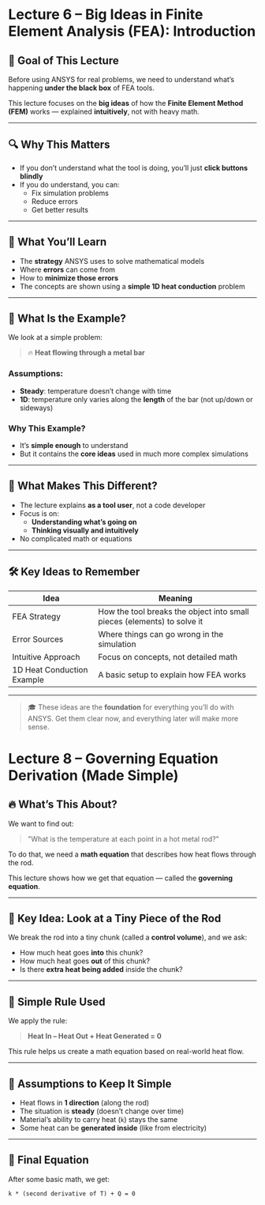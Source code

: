 # Lecture 6 – Big Ideas in Finite Element Analysis (FEA): Introduction

## 🎯 Goal of This Lecture

Before using ANSYS for real problems, we need to understand what’s happening **under the black box** of FEA tools.

This lecture focuses on the **big ideas** of how the **Finite Element Method (FEM)** works — explained **intuitively**, not with heavy math.

---

## 🔍 Why This Matters

- If you don’t understand what the tool is doing, you’ll just **click buttons blindly**
- If you do understand, you can:
  - Fix simulation problems
  - Reduce errors
  - Get better results

---

## 🧠 What You’ll Learn

- The **strategy** ANSYS uses to solve mathematical models
- Where **errors** can come from
- How to **minimize those errors**
- The concepts are shown using a **simple 1D heat conduction** problem

---

## 🔧 What Is the Example?

We look at a simple problem:
> 🔥 **Heat flowing through a metal bar**

### Assumptions:
- **Steady**: temperature doesn’t change with time
- **1D**: temperature only varies along the **length** of the bar (not up/down or sideways)

### Why This Example?
- It’s **simple enough** to understand
- But it contains the **core ideas** used in much more complex simulations

---

## 📌 What Makes This Different?

- The lecture explains **as a tool user**, not a code developer
- Focus is on:
  - **Understanding what’s going on**
  - **Thinking visually and intuitively**
- No complicated math or equations

---

## 🛠 Key Ideas to Remember

| Idea                         | Meaning                                                                 |
|------------------------------|-------------------------------------------------------------------------|
| FEA Strategy                 | How the tool breaks the object into small pieces (elements) to solve it |
| Error Sources                | Where things can go wrong in the simulation                             |
| Intuitive Approach           | Focus on concepts, not detailed math                                    |
| 1D Heat Conduction Example   | A basic setup to explain how FEA works                                  |

---

> 🎓 These ideas are the **foundation** for everything you’ll do with ANSYS. Get them clear now, and everything later will make more sense.


# Lecture 8 – Governing Equation Derivation (Made Simple)

## 🔥 What’s This About?

We want to find out:
> "What is the temperature at each point in a hot metal rod?"

To do that, we need a **math equation** that describes how heat flows through the rod.

This lecture shows how we get that equation — called the **governing equation**.

---

## 🧱 Key Idea: Look at a Tiny Piece of the Rod

We break the rod into a tiny chunk (called a **control volume**), and we ask:

- How much heat goes **into** this chunk?
- How much heat goes **out** of this chunk?
- Is there **extra heat being added** inside the chunk?

---

## 📏 Simple Rule Used

We apply the rule:
> **Heat In – Heat Out + Heat Generated = 0**

This rule helps us create a math equation based on real-world heat flow.

---

## 📘 Assumptions to Keep It Simple

- Heat flows in **1 direction** (along the rod)
- The situation is **steady** (doesn’t change over time)
- Material’s ability to carry heat (`k`) stays the same
- Some heat can be **generated inside** (like from electricity)

---

## 🧮 Final Equation

After some basic math, we get:

```text
k * (second derivative of T) + Q = 0
